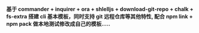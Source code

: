 #### 基于 commander + inquirer + ora + shlelljs + download-git-repo + chalk + fs-extra 搭建 cli 基本模板，同时支持 git 远程仓库等其他特性, 配合 npm link + npm pack 做本地测试修改成自己的模板.....
